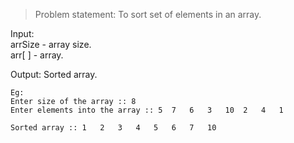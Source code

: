 >  Problem statement: To sort set of elements in an array.  

Input:  
arrSize	- array size.  
arr[ ] 	- array.
  
Output: Sorted array.  
  
    Eg:  
    Enter size of the array :: 8
    Enter elements into the array :: 5	7	6	3	10	2	4	1
    
    Sorted array :: 1	2	3	4	5	6	7	10
